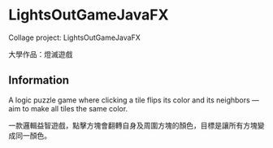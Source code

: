 # LightsOutGameJavaFX
Collage project: LightsOutGameJavaFX

大學作品：燈滅遊戲

Information
---
A logic puzzle game where clicking a tile flips its color and its neighbors — aim to make all tiles the same color.

一款邏輯益智遊戲，點擊方塊會翻轉自身及周圍方塊的顏色，目標是讓所有方塊變成同一顏色。
